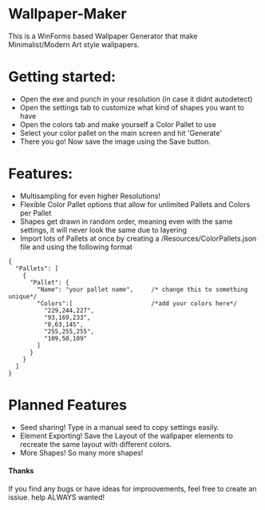 # Wallpaper-Maker
This is a WinForms based Wallpaper Generator that make Minimalist/Modern Art style wallpapers.

# Getting started:
- Open the exe and punch in your resolution (in case it didnt autodetect)
- Open the settings tab to customize what kind of shapes you want to have
- Open the colors tab and make yourself a Color Pallet to use
- Select your color pallet on the main screen and hit 'Generate'
- There you go! Now save the image using the Save button.

# Features:
- Multisampling for even higher Resolutions!
- Flexible Color Pallet options that allow for unlimited Pallets and Colors per Pallet
- Shapes get drawn in random order, meaning even with the same settings, it will never look the same due to layering
- Import lots of Pallets at once by creating a /Resources/ColorPallets.json file and using the following format
```
{
  "Pallets": [
    {
      "Pallet": {
        "Name": "your pallet name",     /* change this to something unique*/
        "Colors":[                      /*add your colors here*/
          "229,244,227",
          "93,169,233",
          "0,63,145",
          "255,255,255",
          "109,50,109"
        ]
      }
    }
  ]
}
```
# Planned Features
- Seed sharing! Type in a manual seed to copy settings easily.
- Element Exporting! Save the Layout of the wallpaper elements to recreate the same layout with different colors.
- More Shapes! So many more shapes!






#### Thanks
If you find any bugs or have ideas for improovements, feel free to create an issiue. help ALWAYS wanted!
